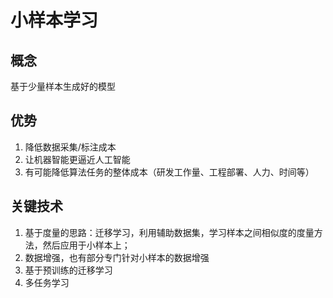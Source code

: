 小样本学习
====
## 概念
基于少量样本生成好的模型

## 优势
1. 降低数据采集/标注成本<br>
2. 让机器智能更逼近人工智能<br>
3. 有可能降低算法任务的整体成本（研发工作量、工程部署、人力、时间等）

## 关键技术
1. 基于度量的思路：迁移学习，利用辅助数据集，学习样本之间相似度的度量方法，然后应用于小样本上；
2. 数据增强，也有部分专门针对小样本的数据增强
3. 基于预训练的迁移学习
4. 多任务学习

